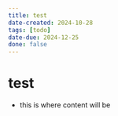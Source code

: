 ```yaml
---
title: test
date-created: 2024-10-28
tags: [todo]
date-due: 2024-12-25
done: false
---
```


# test

- this is where content will be